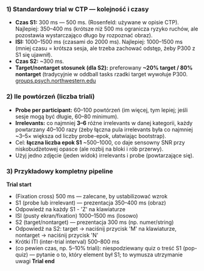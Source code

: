 ### 1) Standardowy trial w CTP — kolejność i czasy
- **Czas S1:** 300 ms — 500 ms. (Rosenfeld: używane w opisie CTP). 
    Najlepiej: 350–400 ms (krótsze niż 500 ms ogranicza ryzyko ruchów, ale pozostawia wystarczająco długo by rozpoznać obraz).
- **ISI:** 1000–1500 ms (czasami do 2000 ms).
    Najlepiej: 1000–1500 ms (mniej czasu = krótsza sesja, ale trzeba zachować odstęp, żeby P300 z S1 się ujawnił).
- **Czas S2:** ~300 ms.
- **Target/nontarget stosunek (dla S2):** preferowany **~20% target / 80% nontarget** (tradycyjnie w oddball tasks rzadki target wywołuje P300.
[groups.psych.northwestern.edu](https://groups.psych.northwestern.edu/rosenfeld/documents/CTPPsychophysiology2008.pdf)

### 2) Ile powtórzeń (liczba triali)
- **Probe per participant:** 60–100 powtórzeń (im więcej, tym lepiej; jeśli sesje mogą być długie, 60–80 minimum).
- **Irrelevants:** co najmniej **3–6** różne irrelevants w danej kategorii, każdy powtarzany 40–100 razy (żeby łączna pula irrelevants była co najmniej ~3–5× większa od liczby probe-epok, ułatwiając bootstrap).
- Cel: **łączna liczba epok S1** ~500–1000, co daje sensowny SNR przy niskobudżetowej opasce (ale rozbij na bloki i rób przerwy).
- Użyj jedno zdjęcie (jeden widok) irrelevants i probe (powtarzające się).

### 3) Przykładowy kompletny pipeline
**Trial start**
  - (Fixation cross) 500 ms  — zalecane, by ustabilizować wzrok
  - S1 (probe lub irrelevant) — prezentacja 350–400 ms (obraz)
  - Odpowiedź na każdy S1 - 'Z' na klawiaturze
  - ISI (pusty ekran/fixation) 1000–1500 ms (losowo)
  - S2 (target/nontarget) — prezentacja 300 ms (np. numer/string)
  - Odpowiedź na S2: target -> naciśnij przycisk 'M' na klawiaturze, nontarget -> naciśnij przycisk 'N'
  - Krótki ITI (inter-trial interval) 500–800 ms
  - (co pewien czas, np. 5–10% triali): niespodziewany quiz o treść S1 (pop-quiz) — pytanie o to, który element był S1; to wymusza utrzymanie uwagi
**Trial end**
